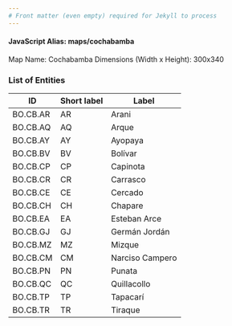 ```yaml
---
# Front matter (even empty) required for Jekyll to process
---
```


#### JavaScript Alias: maps/cochabamba

Map Name: Cochabamba
Dimensions (Width x Height): 300x340





### List of Entities

ID | Short label | Label
---|---|---|
BO.CB.AR|AR|Arani
BO.CB.AQ|AQ|Arque
BO.CB.AY|AY|Ayopaya
BO.CB.BV|BV|Bolívar
BO.CB.CP|CP|Capinota
BO.CB.CR|CR|Carrasco
BO.CB.CE|CE|Cercado
BO.CB.CH|CH|Chapare
BO.CB.EA|EA|Esteban Arce
BO.CB.GJ|GJ|Germán Jordán
BO.CB.MZ|MZ|Mizque
BO.CB.CM|CM|Narciso Campero
BO.CB.PN|PN|Punata
BO.CB.QC|QC|Quillacollo
BO.CB.TP|TP|Tapacarí
BO.CB.TR|TR|Tiraque